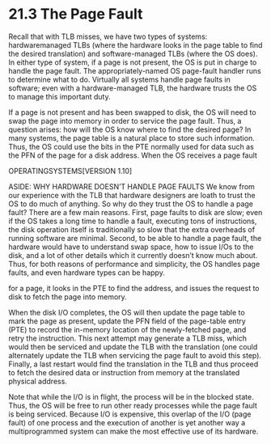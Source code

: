 # 21.3 The Page Fault  

Recall that with TLB misses, we have two types of systems: hardwaremanaged TLBs (where the hardware looks in the page table to find the desired translation) and software-managed TLBs (where the OS does). In either type of system, if a page is not present, the OS is put in charge to handle the page fault. The appropriately-named OS page-fault handler runs to determine what to do. Virtually all systems handle page faults in software; even with a hardware-managed TLB, the hardware trusts the OS to manage this important duty.  

If a page is not present and has been swapped to disk, the OS will need to swap the page into memory in order to service the page fault. Thus, a question arises: how will the OS know where to find the desired page? In many systems, the page table is a natural place to store such information. Thus, the OS could use the bits in the PTE normally used for data such as the PFN of the page for a disk address. When the OS receives a page fault  

OPERATINGSYSTEMS[VERSION 1.10]  

ASIDE: WHY HARDWARE DOESN’T HANDLE PAGE FAULTS We know from our experience with the TLB that hardware designers are loath to trust the OS to do much of anything. So why do they trust the OS to handle a page fault? There are a few main reasons. First, page faults to disk are slow; even if the OS takes a long time to handle a fault, executing tons of instructions, the disk operation itself is traditionally so slow that the extra overheads of running software are minimal. Second, to be able to handle a page fault, the hardware would have to understand swap space, how to issue I/Os to the disk, and a lot of other details which it currently doesn’t know much about. Thus, for both reasons of performance and simplicity, the OS handles page faults, and even hardware types can be happy.  

for a page, it looks in the PTE to find the address, and issues the request to disk to fetch the page into memory.  

When the disk I/O completes, the OS will then update the page table to mark the page as present, update the PFN field of the page-table entry (PTE) to record the in-memory location of the newly-fetched page, and retry the instruction. This next attempt may generate a TLB miss, which would then be serviced and update the TLB with the translation (one could alternately update the TLB when servicing the page fault to avoid this step). Finally, a last restart would find the translation in the TLB and thus proceed to fetch the desired data or instruction from memory at the translated physical address.  

Note that while the I/O is in flight, the process will be in the blocked state. Thus, the OS will be free to run other ready processes while the page fault is being serviced. Because I/O is expensive, this overlap of the I/O (page fault) of one process and the execution of another is yet another way a multiprogrammed system can make the most effective use of its hardware.  

